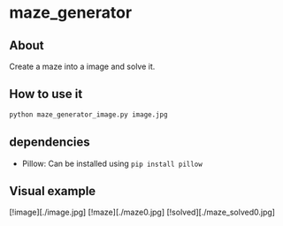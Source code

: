 # maze_generator

## About

Create a maze into a image and solve it.

## How to use it

``` sh
python maze_generator_image.py image.jpg
```

## dependencies

- Pillow: Can be installed using `pip install pillow`

## Visual example

[!image][./image.jpg]
[!maze][./maze0.jpg]
[!solved][./maze_solved0.jpg]

